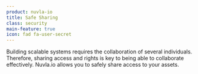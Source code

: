```yaml
---
product: nuvla-io
title: Safe Sharing
class: security
main-feature: true
icon: fad fa-user-secret
---
```


Building scalable systems requires the collaboration of several individuals. Therefore, sharing access and rights is key to being able to collaborate effectively. Nuvla.io allows you to safely share access to your assets.
